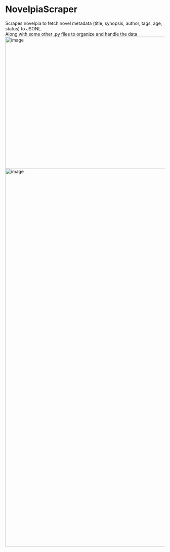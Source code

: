 # NovelpiaScraper
Scrapes novelpia to fetch novel metadata (title, synopsis, author, tags, age, status) to JSONL.
\
Along with some other .py files to organize and handle the data
<img width="883" height="416" alt="image" src="https://github.com/user-attachments/assets/38295363-1273-4f94-a848-5c045cbe730a" />
<img width="1254" height="1198" alt="image" src="https://github.com/user-attachments/assets/4e309185-e3ab-430a-99b3-916a631cc334" />
